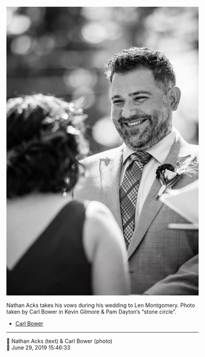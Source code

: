 ![Nathan Acks takes his vows](assets/2019-06-29-set-1-the-ceremony-28.webp)

Nathan Acks takes his vows during his wedding to Len Montgomery. Photo taken by Carl Bower in Kevin Gilmore & Pam Dayton’s “stone circle”.

* [Carl Bower](https://carlbowerphotos.com)

- - - -

<span aria-hidden="true">👥</span> Nathan Acks (text) & Carl Bower (photo)  
<span aria-hidden="true">📅</span> June 29, 2019 15:46:33

